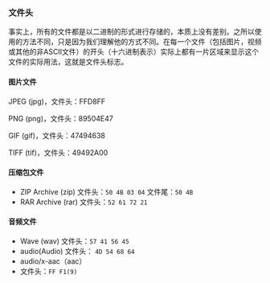 ### 文件头

事实上，所有的文件都是以二进制的形式进行存储的，本质上没有差别。之所以使用的方法不同，只是因为我们理解他的方式不同。在每一个文件（包括图片，视频或其他的非ASCII文件）的开头（十六进制表示）实际上都有一片区域来显示这个文件的实际用法，这就是文件头标志。

#### 图片文件

JPEG (jpg)，文件头：FFD8FF

PNG (png)，文件头：89504E47

GIF (gif)，文件头：47494638

TIFF (tif)，文件头：49492A00

#### 压缩包文件

- ZIP Archive (zip) 文件头：`50 4B 03 04` 文件尾：`50 4B`
- RAR Archive (rar) 文件头：`52 61 72 21`

#### 音频文件

- Wave (wav) 文件头：`57 41 56 45`
- audio(Audio) 文件头： `4D 54 68 64`
- audio/x-aac（aac）
- 文件头：`FF F1(9)`